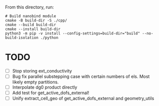 From this directory, run:

```
# Build nanobind module
cmake -B build-dir -S ./cpp/
cmake --build build-dir
cmake --install build-dir
python3 -m pip -v install --config-settings=build-dir="build" --no-build-isolation ./python
```

TODO
====

- [ ] Stop storing ext_conductivity
- [ ] Bug fix parallel substepping case with certain numbers of els. Most likely empty partitions.
- [ ] Interpolate dg0 product directly
- [ ] Add test for get_active_dofs_external!
- [ ] Unify extract_cell_geo of get_active_dofs_external and geometry_utils
